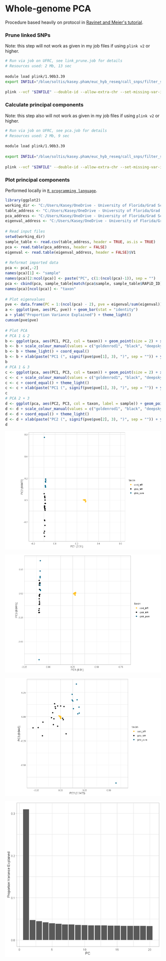 # Whole-genome PCA
Procedure based heavily on protocol in [Ravinet and Meier's tutorial](https://speciationgenomics.github.io/pca/).

### Prune linked SNPs
Note: this step will not work as given in my job files if using `plink v2` or higher.

```bash
# Run via job on UFRC, see link_prune.job for details
# Resources used: 2 Mb, 13 sec

module load plink/1.90b3.39 
export INFILE="/blue/soltis/kasey.pham/euc_hyb_reseq/call_snps/filter_snps/maf0.05/all_to_ASM1654582_fil_maf0.05.vcf"

plink --vcf "$INFILE" --double-id --allow-extra-chr --set-missing-var-ids @:# --indep-pairwise 50 10 0.1 --vcf-half-call m --out all_maf0.05
```

### Calculate principal components
Note: this step also will not work as given in my job files if using `plink v2` or higher.

```bash
# Run via job on UFRC, see pca.job for details
# Resources used: 2 Mb, 9 sec

module load plink/1.90b3.39 

export INFILE="/blue/soltis/kasey.pham/euc_hyb_reseq/call_snps/filter_snps/maf0.05/all_to_ASM1654582_fil_maf0.05.vcf"

plink --vcf "$INFILE" --double-id --allow-extra-chr --set-missing-var-ids @:# --extract all_maf0.05.prune.in --vcf-half-call m --make-bed --pca --out all_maf0.05
```

### Plot principal components
Performed locally in [`R programming language`](https://www.r-project.org/).

```R
library(ggplot2)
working_dir <- "C:/Users/Kasey/OneDrive - University of Florida/Grad School Documents/Projects/euc_hyb_reseq/Analyses/PCA/"
table_address <- "C:/Users/Kasey/OneDrive - University of Florida/Grad School Documents/Projects/euc_hyb_reseq/sample_spp_table.csv"
pca_address <- "C:/Users/Kasey/OneDrive - University of Florida/Grad School Documents/Projects/euc_hyb_reseq/Analyses/PCA/all_maf0.05.eigenvec"
eigenval_address <- "C:/Users/Kasey/OneDrive - University of Florida/Grad School Documents/Projects/euc_hyb_reseq/Analyses/PCA/all_maf0.05.eigenval"

# Read input files
setwd(working_dir)
sample_table <- read.csv(table_address, header = TRUE, as.is = TRUE)
pca <- read.table(pca_address, header = FALSE)
eigenval <- read.table(eigenval_address, header = FALSE)$V1

# Reformat imported data
pca <- pca[,-2]
names(pca)[1] <- "sample"
names(pca)[2:ncol(pca)] <- paste("PC", c(1:(ncol(pca)-1)), sep = "")
pca <- cbind(pca, sample_table[match(pca$sample, sample_table$RAPiD_ID), "Taxon"])
names(pca)[ncol(pca)] <- "taxon"

# Plot eigenvalues
pve <- data.frame(PC = 1:(ncol(pca) - 2), pve = eigenval/sum(eigenval))
a <- ggplot(pve, aes(PC, pve)) + geom_bar(stat = "identity")
a + ylab("Proportion Variance Explained") + theme_light()
cumsum(pve$pve)

# Plot PCA
# PCA 1 & 2
b <- ggplot(pca, aes(PC1, PC2, col = taxon)) + geom_point(size = 2) + xlim(-0.2, 0.6)
b <- b + scale_colour_manual(values = c("goldenrod1", "black", "deepskyblue4"))
b <- b + theme_light() + coord_equal()
b <- b + xlab(paste("PC1 (", signif(pve$pve[1], 3), ")", sep = "")) + ylab(paste("PC2 (", signif(pve$pve[2], 3), ")", sep = ""))
b
# PCA 1 & 3
c <- ggplot(pca, aes(PC1, PC3, col = taxon)) + geom_point(size = 2) + xlim(-0.2, 0.8)
c <- c + scale_colour_manual(values = c("goldenrod1", "black", "deepskyblue4"))
c <- c + coord_equal() + theme_light()
c <- c + xlab(paste("PC1 (", signif(pve$pve[1], 3), ")", sep = "")) + ylab(paste("PC3 (", signif(pve$pve[3], 3), ")", sep = ""))
c
# PCA 2 + 3
d <- ggplot(pca, aes(PC2, PC3, col = taxon, label = sample)) + geom_point(size = 2) + xlim(-0.30, 0.65) + geom_text(hjust=-.1,vjust=.1)
d <- d + scale_colour_manual(values = c("goldenrod1", "black", "deepskyblue4"))
d <- d + coord_equal() + theme_light()
d <- d + xlab(paste("PC2 (", signif(pve$pve[2], 3), ")", sep = "")) + ylab(paste("PC3 (", signif(pve$pve[3], 3), ")", sep = ""))
d
```

![Plot of PC1 vs PC2; PC1 differentiates strongly between _E. cordata_ and _E. globulus_ (both introgressant and pure), while PC2 differentiates between introgressant and pure _E. globulus_, with _E. cordata_ clustering with introgressant _E. globulus_.](https://github.com/kaseykhanhpham/eucalyptus-hybrid-resequencing/blob/main/05.analyses/PCA/pca_12.png "PC1 vs. PC2")

![Plot of PC1 vs PC3; very similar to PC1 vs PC2 but _E. globulus_ populations intergrade more along PC3.](https://github.com/kaseykhanhpham/eucalyptus-hybrid-resequencing/blob/main/05.analyses/PCA/pca_13.png "PC1 vs. PC3")

![Plot of PC2 vs PC3; pure _E. globulus_ seems to cluster slightly away from the other individuals, while _E. cordata_ clusters tightly in the center of a cloud of introgressant _E. globulus_.](https://github.com/kaseykhanhpham/eucalyptus-hybrid-resequencing/blob/main/05.analyses/PCA/pca_23.png "PC2 vs. PC3")

![Barplot of percentage genetic variation explained by each principal component; PC1 explains about 30% of variation, while all other PCs pictured explain about 5%](https://github.com/kaseykhanhpham/eucalyptus-hybrid-resequencing/blob/main/05.analyses/PCA/variance_explained.png "Percent Variance Explained by each PC")